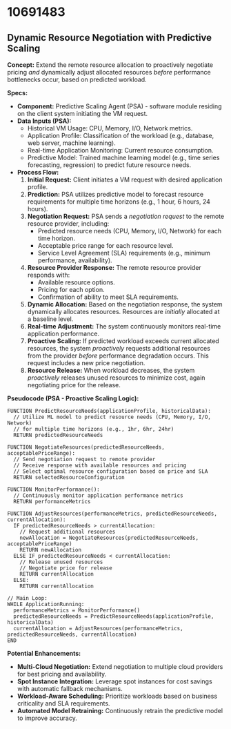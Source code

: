 # 10691483

## Dynamic Resource Negotiation with Predictive Scaling

**Concept:** Extend the remote resource allocation to proactively negotiate pricing *and* dynamically adjust allocated resources *before* performance bottlenecks occur, based on predicted workload.

**Specs:**

*   **Component:** Predictive Scaling Agent (PSA) - software module residing on the client system initiating the VM request.
*   **Data Inputs (PSA):**
    *   Historical VM Usage: CPU, Memory, I/O, Network metrics.
    *   Application Profile: Classification of the workload (e.g., database, web server, machine learning).
    *   Real-time Application Monitoring: Current resource consumption.
    *   Predictive Model: Trained machine learning model (e.g., time series forecasting, regression) to predict future resource needs.
*   **Process Flow:**
    1.  **Initial Request:** Client initiates a VM request with desired application profile.
    2.  **Prediction:** PSA utilizes predictive model to forecast resource requirements for multiple time horizons (e.g., 1 hour, 6 hours, 24 hours).
    3.  **Negotiation Request:**  PSA sends a *negotiation request* to the remote resource provider, including:
        *   Predicted resource needs (CPU, Memory, I/O, Network) for each time horizon.
        *   Acceptable price range for each resource level.
        *   Service Level Agreement (SLA) requirements (e.g., minimum performance, availability).
    4.  **Resource Provider Response:** The remote resource provider responds with:
        *   Available resource options.
        *   Pricing for each option.
        *   Confirmation of ability to meet SLA requirements.
    5.  **Dynamic Allocation:**  Based on the negotiation response, the system dynamically allocates resources. Resources are *initially* allocated at a baseline level.
    6.  **Real-time Adjustment:**  The system continuously monitors real-time application performance.
    7.  **Proactive Scaling:** If predicted workload exceeds current allocated resources, the system *proactively* requests additional resources from the provider *before* performance degradation occurs. This request includes a new price negotiation.
    8.  **Resource Release:** When workload decreases, the system *proactively* releases unused resources to minimize cost, again negotiating price for the release.

**Pseudocode (PSA - Proactive Scaling Logic):**

```
FUNCTION PredictResourceNeeds(applicationProfile, historicalData):
  // Utilize ML model to predict resource needs (CPU, Memory, I/O, Network)
  // for multiple time horizons (e.g., 1hr, 6hr, 24hr)
  RETURN predictedResourceNeeds

FUNCTION NegotiateResources(predictedResourceNeeds, acceptablePriceRange):
  // Send negotiation request to remote provider
  // Receive response with available resources and pricing
  // Select optimal resource configuration based on price and SLA
  RETURN selectedResourceConfiguration

FUNCTION MonitorPerformance():
  // Continuously monitor application performance metrics
  RETURN performanceMetrics

FUNCTION AdjustResources(performanceMetrics, predictedResourceNeeds, currentAllocation):
  IF predictedResourceNeeds > currentAllocation:
    // Request additional resources
    newAllocation = NegotiateResources(predictedResourceNeeds, acceptablePriceRange)
    RETURN newAllocation
  ELSE IF predictedResourceNeeds < currentAllocation:
    // Release unused resources
    // Negotiate price for release
    RETURN currentAllocation
  ELSE:
    RETURN currentAllocation

// Main Loop:
WHILE ApplicationRunning:
  performanceMetrics = MonitorPerformance()
  predictedResourceNeeds = PredictResourceNeeds(applicationProfile, historicalData)
  currentAllocation = AdjustResources(performanceMetrics, predictedResourceNeeds, currentAllocation)
END
```

**Potential Enhancements:**

*   **Multi-Cloud Negotiation:** Extend negotiation to multiple cloud providers for best pricing and availability.
*   **Spot Instance Integration:** Leverage spot instances for cost savings with automatic fallback mechanisms.
*   **Workload-Aware Scheduling:** Prioritize workloads based on business criticality and SLA requirements.
*   **Automated Model Retraining:** Continuously retrain the predictive model to improve accuracy.